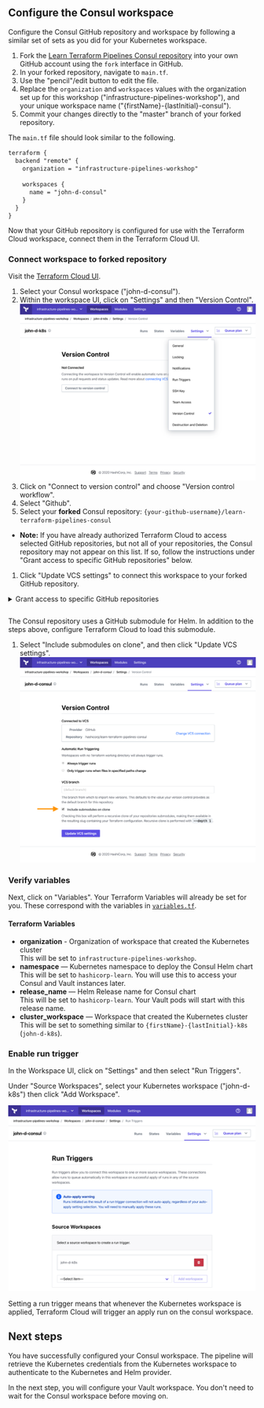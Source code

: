 ## Configure the Consul workspace

Configure the Consul GitHub repository and workspace by following a similar set
of sets as you did for your Kubernetes workspace.

1. Fork the [Learn Terraform Pipelines Consul
   repository](https://github.com/hashicorp/learn-terraform-pipelines-consul)
   into your own GitHub account using the `fork` interface in GitHub.
1. In your forked repository, navigate to `main.tf`.
1. Use the "pencil"/edit button to edit the file.
1. Replace the `organization` and `workspaces` values with the organization set
   up for this workshop ("infrastructure-pipelines-workshop"), and your unique
   workspace name ("{firstName}-{lastInitial}-consul"). <br/>
1. Commit your changes directly to the "master" branch of your forked
   repository.

The `main.tf` file should look similar to the following.

```
terraform {
  backend "remote" {
    organization = "infrastructure-pipelines-workshop"

    workspaces {
      name = "john-d-consul"
    }
  }
}
```

Now that your GitHub repository is configured for use with the Terraform Cloud
workspace, connect them in the Terraform Cloud UI.

### Connect workspace to forked repository

Visit the [Terraform Cloud
UI](https://app.terraform.io/app/infrastructure-pipelines-workshop).

1. Select your Consul workspace ("john-d-consul").
1. Within the workspace UI, click on "Settings" and then "Version Control".
  ![Click on "Settings" then "Version Control" to access workspace version control](./assets/configure-vcs.png)
1. Click on "Connect to version control" and choose "Version control workflow".
1. Select "Github".
1. Select your **forked** Consul repository:
  `{your-github-username}/learn-terraform-pipelines-consul`
  - **Note:** If you have already authorized Terraform Cloud to access selected
    GitHub repositories, but not all of your repositories, the Consul
    repository may not appear on this list. If so, follow the instructions under
    "Grant access to specific GitHub repositories" below.
1. Click "Update VCS settings" to connect this workspace to your forked GitHub
   repository.

<details style="padding-bottom: 1em;">
<summary>Grant access to specific GitHub repositories</summary>
<br/>
If your forked repository does not appear in the list of repositories above,
follow these steps to grant Terraform Cloud access to the repository.

1. Log in to [GitHub](https://github.com).
1. Navigate to your user profile settings by clicking on your profile picture in
   the upper right, and choosing "Settings" from the menu.
1. On the settings page, select "Applications" from the menu on the left.
1. "Terraform Cloud" should be listed here. Click the "Configure" button next to
   it.
  - If "Terraform Cloud" does not appear, then Terraform Cloud has not been
    configured to access GitHub. Return to Terraform Cloud to connect it to
    GitHub as described above.
1. On the next page, you can either grant Terraform Cloud access to all of your
   GitHub repositories, or use the "Only select repositories" interface to
   select the repository you forked earlier.
1. If you only grant access to select repositories, you will need to repeat the
   last step for all three of the repositories used in this workshop.
</details>

The Consul repository uses a GitHub submodule for Helm. In addition to the steps
above, configure Terraform Cloud to load this submodule.

1. Select "Include submodules on clone", and then click "Update VCS settings". 
  ![Include submodules interface](./assets/include-submodules.png)

### Verify variables

Next, click on "Variables". Your Terraform Variables will already be set for
you. These correspond with the variables in
[`variables.tf`](https://github.com/hashicorp/learn-terraform-pipelines-consul/blob/master/variables.tf).

#### Terraform Variables

- **organization** - Organization of workspace that created the Kubernetes cluster<br/>
  This will be set to `infrastructure-pipelines-workshop`.
- **namespace** — Kubernetes namespace to deploy the Consul Helm chart<br/>
  This will be set to `hashicorp-learn`. You will use this to access your Consul
  and Vault instances later.
- **release_name** — Helm Release name for Consul chart<br/>
  This will be set to `hashicorp-learn`. Your Vault pods will start with this
  release name.
- **cluster_workspace** — Workspace that created the Kubernetes cluster<br/>
  This will be set to something similar to `{firstName}-{lastInitial}-k8s`
  (`john-d-k8s`).

### Enable run trigger

In the Workspace UI, click on "Settings" and then select "Run Triggers".

Under "Source Workspaces", select your Kubernetes workspace ("john-d-k8s") then
click "Add Workspace".

![Select Kubernetes workspace as source workspace](./assets/enable-run-triggers.png)

Setting a run trigger means that whenever the Kubernetes workspace is applied,
Terraform Cloud will trigger an apply run on the consul workspace.

## Next steps

You have successfully configured your Consul workspace. The pipeline will
retrieve the Kubernetes credentials from the Kubernetes workspace to
authenticate to the Kubernetes and Helm provider.

In the next step, you will configure your Vault workspace. You don't need to
wait for the Consul workspace before moving on.

